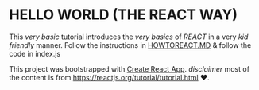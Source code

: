 
# HELLO WORLD (THE REACT WAY)

This _very basic_ tutorial introduces the _very basics_ of *REACT* in a very *kid friendly* manner.
Follow the instructions in [HOWTOREACT.MD](HOWTOREACT.md) & follow the code in index.js

This project was bootstrapped with [Create React App](https://github.com/facebookincubator/create-react-app).
_disclaimer_ most of the content is from https://reactjs.org/tutorial/tutorial.html :heart:.

